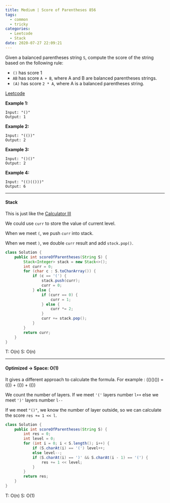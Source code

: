 ```yaml
---
title: Medium | Score of Parentheses 856
tags:
  - common
  - tricky
categories:
  - Leetcode
  - Stack
date: 2020-07-27 22:09:21
---
```


Given a balanced parentheses string `S`, compute the score of the string based on the following rule:

- `()` has score 1
- `AB` has score `A + B`, where A and B are balanced parentheses strings.
- `(A)` has score `2 * A`, where A is a balanced parentheses string.

[Leetcode](https://leetcode.com/problems/score-of-parentheses/)

<!--more-->

**Example 1:**

```
Input: "()"
Output: 1
```

**Example 2:**

```
Input: "(())"
Output: 2
```

**Example 3:**

```
Input: "()()"
Output: 2
```

**Example 4:**

```
Input: "(()(()))"
Output: 6
```

---

#### Stack

This is just like the [Calculator III](https://aranne.github.io/2020/06/20/Basic-Calculator-III-772/)

We could use `curr` to store the value of current level.

When we meet `(`, we push `curr` into stack.

When we meet `)`, we double `curr` result and add `stock.pop()`.

```java
class Solution {
    public int scoreOfParentheses(String S) {
        Stack<Integer> stack = new Stack<>();
        int curr = 0;
        for (char c : S.toCharArray()) {
            if (c == '(') {
                stack.push(curr);
                curr = 0;
            } else {
                if (curr == 0) {
                    curr = 1;
                } else {
                    curr *= 2;
                }
                curr += stack.pop();
            }
        }
        return curr;
    }
}
```

T: O(n)			S: O(n)

---

#### Optimized -> Space: O(1)

It gives a different approach to calculate the formula.
For example : (()()()) = (()) + (()) + (())

We count the number of layers.
If we meet `'('` layers number `l++`
else we meet `')'` layers number `l--`

If we meet `"()"`, we know the number of layer outside,
so we can calculate the score `res += 1 << l`.

```java
class Solution {
    public int scoreOfParentheses(String S) {
        int res = 0;
        int level = 0;
        for (int i = 0; i < S.length(); i++) {
            if (S.charAt(i) == '(') level++;
            else level--;
            if (S.charAt(i) == ')' && S.charAt(i - 1) == '(') {
                res += 1 << level;
            }
        }
        return res;
    }
}
```

T: O(n)			S: O(1)

